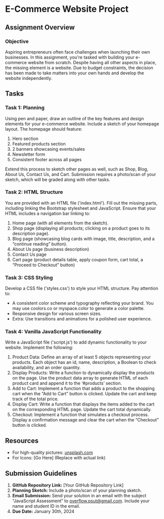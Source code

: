 # E-Commerce Website Project

## Assignment Overview

### Objective

Aspiring entrepreneurs often face challenges when launching their own businesses. In this assignment, you're tasked with building your e-commerce website from scratch. Despite having all other aspects in place, the missing element is a website. Due to budget constraints, the decision has been made to take matters into your own hands and develop the website independently.

## Tasks

### Task 1: Planning

Using pen and paper, draw an outline of the key features and design elements for your e-commerce website. Include a sketch of your homepage layout. The homepage should feature:

1. Hero section
2. Featured products section
3. 2 banners showcasing events/sales
4. Newsletter form
5. Consistent footer across all pages

Extend this process to sketch other pages as well, such as Shop, Blog, About Us, Contact Us, and Cart. Submission requires a photo/scan of your sketch, which will be graded along with other tasks.

### Task 2: HTML Structure

You are provided with an HTML file ('index.html'). Fill out the missing parts, including linking the Bootstrap stylesheet and JavaScript. Ensure that your HTML includes a navigation bar linking to:

1. Home page (with all elements from the sketch).
2. Shop page (displaying all products; clicking on a product goes to its description page).
3. Blog page (showcasing blog cards with image, title, description, and a “continue reading” button).
4. About Us page (business description)
5. Contact Us page
6. Cart page (product details table, apply coupon form, cart total, a “Proceed to Checkout” button)

### Task 3: CSS Styling

Develop a CSS file ('styles.css') to style your HTML structure. Pay attention to:

- A consistent color scheme and typography reflecting your brand. You may use coolors.co or myspace.color to generate a color palette.
- Responsive design for various screen sizes.
- Extra: Use transitions and animations for a polished user experience.

### Task 4: Vanilla JavaScript Functionality

Write a JavaScript file ('script.js') to add dynamic functionality to your website. Implement the following:

1. Product Data: Define an array of at least 5 objects representing your products. Each object has an id, name, description, a Boolean to check availability, and an order quantity.
2. Display Products: Write a function to dynamically display the products on the page. Use the product data array to generate HTML of each product card and append it to the ‘#products’ section.
3. Add to Cart: Implement a function that adds a product to the shopping cart when the “Add to Cart” button is clicked. Update the cart and keep track of the total price.
4. Display Cart: Write a function that displays the items added to the cart on the corresponding HTML page. Update the cart total dynamically.
5. Checkout: Implement a function that simulates a checkout process. Display a confirmation message and clear the cart when the “Checkout” button is clicked.

## Resources

- For high-quality pictures: [unsplash.com](https://unsplash.com)
- For Icons: [Go Here] (Replace with actual link)

## Submission Guidelines

1. **GitHub Repository Link:** [Your GitHub Repository Link]
2. **Planning Sketch:** Include a photo/scan of your planning sketch.
3. **Email Submission:** Send your solution in an email with the subject “JavaScript Assessment” to overflow.psut@gmail.com. Include your name and student ID in the email.
4. **Due Date:** January 30th, 2024
